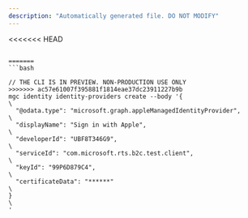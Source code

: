 ```yaml
---
description: "Automatically generated file. DO NOT MODIFY"
---
```


<<<<<<< HEAD
```cli

=======
```bash

// THE CLI IS IN PREVIEW. NON-PRODUCTION USE ONLY
>>>>>>> ac57e61007f395881f1814eae37dc23911227b9b
mgc identity identity-providers create --body '{\
  "@odata.type": "microsoft.graph.appleManagedIdentityProvider",\
  "displayName": "Sign in with Apple",\
  "developerId": "UBF8T346G9",\
  "serviceId": "com.microsoft.rts.b2c.test.client",\
  "keyId": "99P6D879C4",\
  "certificateData": "******"\
}\
'

```